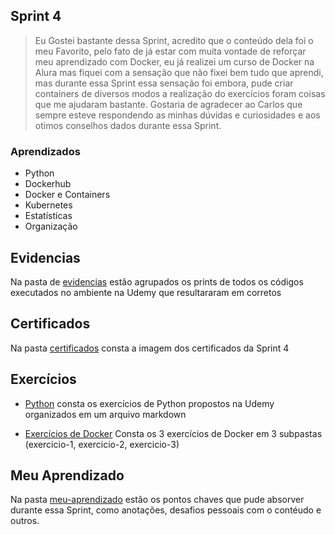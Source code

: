 ## Sprint 4

> Eu Gostei bastante dessa Sprint, acredito que o conteúdo dela foi o meu Favorito, pelo fato de já estar com muita vontade de reforçar meu aprendizado com Docker, eu já realizei um curso de Docker na Alura mas fiquei com a sensação que não fixei bem tudo que aprendi, mas durante essa Sprint essa sensação foi embora, pude criar containers de diversos modos a realização do exercícios foram coisas que me ajudaram bastante. Gostaria de agradecer ao Carlos que sempre esteve respondendo as minhas dúvidas e curiosidades e aos otimos conselhos dados durante essa Sprint.

### Aprendizados

- Python
- Dockerhub
- Docker e Containers
- Kubernetes
- Estatísticas
- Organização

## Evidencias

Na pasta de [evidencias](https://github.com/EdnaldoLuiz/AWS-Cloud-Data-Engineering-Compass-UOL/tree/main/sprint-4/evidencias) estão agrupados os prints de todos os códigos executados no ambiente na Udemy que resultararam em corretos

## Certificados

Na pasta [certificados](https://github.com/EdnaldoLuiz/AWS-Cloud-Data-Engineering-Compass-UOL/tree/main/sprint-4/certificados) consta a imagem dos certificados da Sprint 4

## Exercícios

- [Python](https://github.com/EdnaldoLuiz/AWS-Cloud-Data-Engineering-Compass-UOL/blob/main/sprint-4/exercicios/python) consta os exercícios de Python propostos na Udemy organizados em um arquivo markdown

- [Exercícios de Docker](https://github.com/EdnaldoLuiz/AWS-Cloud-Data-Engineering-Compass-UOL/tree/main/sprint-4/exercicios/docker)
Consta os 3 exercícios de Docker em 3 subpastas (exercicio-1, exercicio-2, exercicio-3)

## Meu Aprendizado

Na pasta [meu-aprendizado](https://github.com/EdnaldoLuiz/AWS-Cloud-Data-Engineering-Compass-UOL/tree/main/sprint-4/meu-aprendizado) estão os pontos chaves que pude absorver durante essa Sprint, como anotações, desafios pessoais com o contéudo e outros.
